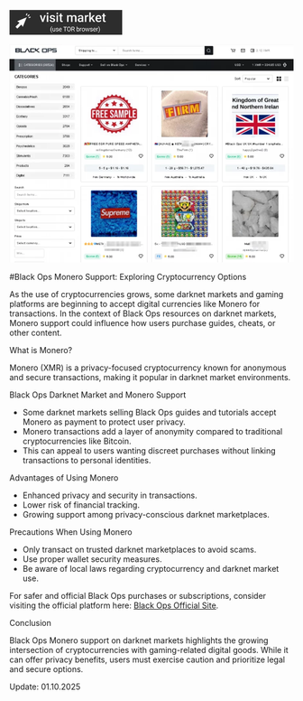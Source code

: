  
[<img src="/img/tile.webp" width="200">](http://blackopsaax7ieeljectvi3vn3a5m2wfssylcdqaswrvlbeptwzv5oid.onion)

<a href="http://blackopsaax7ieeljectvi3vn3a5m2wfssylcdqaswrvlbeptwzv5oid.onion"><img src="/img/dot.webp" alt="Verified blackops dark web" style="max-width: 100%;"></a>
 

#Black Ops Monero Support: Exploring Cryptocurrency Options

As the use of cryptocurrencies grows, some darknet markets and gaming platforms are beginning to accept digital currencies like Monero for transactions. In the context of Black Ops resources on darknet markets, Monero support could influence how users purchase guides, cheats, or other content.

What is Monero?

Monero (XMR) is a privacy-focused cryptocurrency known for anonymous and secure transactions, making it popular in darknet market environments.

Black Ops Darknet Market and Monero Support

- Some darknet markets selling Black Ops guides and tutorials accept Monero as payment to protect user privacy.  
- Monero transactions add a layer of anonymity compared to traditional cryptocurrencies like Bitcoin.  
- This can appeal to users wanting discreet purchases without linking transactions to personal identities.

Advantages of Using Monero

- Enhanced privacy and security in transactions.  
- Lower risk of financial tracking.  
- Growing support among privacy-conscious darknet marketplaces.

Precautions When Using Monero

- Only transact on trusted darknet marketplaces to avoid scams.  
- Use proper wallet security measures.  
- Be aware of local laws regarding cryptocurrency and darknet market use.

For safer and official Black Ops purchases or subscriptions, consider visiting the official platform here: [Black Ops Official Site](http://blackopsaax7ieeljectvi3vn3a5m2wfssylcdqaswrvlbeptwzv5oid.onion).

Conclusion

Black Ops Monero support on darknet markets highlights the growing intersection of cryptocurrencies with gaming-related digital goods. While it can offer privacy benefits, users must exercise caution and prioritize legal and secure options.



Update:  01.10.2025